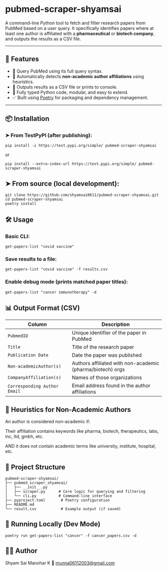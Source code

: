 # pubmed-scraper-shyamsai

A command-line Python tool to fetch and filter research papers from PubMed based on a user query. It specifically identifies papers where at least one author is affiliated with a **pharmaceutical** or **biotech company**, and outputs the results as a CSV file.

---

## 🚀 Features

- 🔎 Query PubMed using its full query syntax.
- 🧠 Automatically detects **non-academic author affiliations** using heuristics.
- 📁 Outputs results as a CSV file or prints to console.
- 🐍 Fully typed Python code, modular, and easy to extend.
- ✅ Built using [Poetry](https://python-poetry.org/) for packaging and dependency management.

---

## 📦 Installation

### ➤ From TestPyPI (after publishing):

```
pip install -i https://test.pypi.org/simple/ pubmed-scraper-shyamsai
```
or
```
pip install --extra-index-url https://test.pypi.org/simple/ pubmed-scraper-shyamsai
```

## ➤ From source (local development):

```
git clone https://github.com/shyamsai0611/pubmed-scraper-shyamsai.git
cd pubmed-scraper-shyamsai
poetry install

```


## 🛠 Usage
### Basic CLI:

```
get-papers-list "covid vaccine"
```
### Save results to a file:

```
get-papers-list "covid vaccine" -f results.csv
```
### Enable debug mode (prints matched paper titles):

```
get-papers-list "cancer immunotherapy" -d
```

## 📊 Output Format (CSV)
| Column                       | Description                                                |
| ---------------------------- | ---------------------------------------------------------- |
| `PubmedID`                   | Unique identifier of the paper in PubMed                   |
| `Title`                      | Title of the research paper                                |
| `Publication Date`           | Date the paper was published                               |
| `Non-academicAuthor(s)`      | Authors affiliated with non-academic (pharma/biotech) orgs |
| `CompanyAffiliation(s)`      | Names of those organizations                               |
| `Corresponding Author Email` | Email address found in the author affiliations             |

## 🧠 Heuristics for Non-Academic Authors

An author is considered non-academic if:

Their affiliation contains keywords like pharma, biotech, therapeutics, labs, inc, ltd, gmbh, etc.

AND it does not contain academic terms like university, institute, hospital, etc.

## 📁 Project Structure
```
pubmed-scraper-shyamsai/
├── pubmed_scraper_shyamsai/
│   ├── __init__.py
│   ├── scraper.py      # Core logic for querying and filtering
│   └── cli.py          # Command-line interface
├── pyproject.toml       # Poetry configuration
├── README.md
└── result.csv           # Example output (if saved)
```

## 🧪 Running Locally (Dev Mode)
```
poetry run get-papers-list "cancer" -f cancer_papers.csv -d
```

## 👨‍💻 Author
Shyam Sai Manohar K
📧 munna06112003@gmail.com
